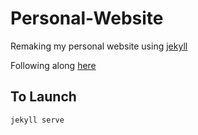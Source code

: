 # Personal-Website
Remaking my personal website using [jekyll](https://jekyllrb.com/)

Following along [here](https://jekyllrb.com/docs/step-by-step/09-collections/)

## To Launch
`jekyll serve`


